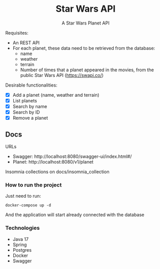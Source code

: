 <h1 align="center">Star Wars API</h1>
<p align="center">A Star Wars Planet API</p>

Requisites:
- An REST API
- For each planet, these data need to be retrieved from the database:
  - name
  - weather
  - terrain
  - Number of times that a planet appeared in the movies, from the public Star Wars API (https://swapi.co/)

Desirable functionalities:
  - [x] Add a planet (name, weather and terrain)
  - [X] List planets
  - [X] Search by name
  - [X] Search by ID
  - [X] Remove a planet

## Docs
URLs
- Swagger: http://localhost:8080/swagger-ui/index.html#/
- Planet: http://localhost:8080/v1/planet

Insomnia collections on docs/insomnia_collection

### How to run the project
Just need to run:
```shell
docker-compose up -d
```
And the application will start already connected with the database

### Technologies
 - Java 17
 - Spring
 - Postgres
 - Docker
 - Swagger
